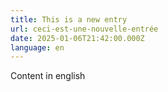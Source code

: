 ```yaml
---
title: This is a new entry
url: ceci-est-une-nouvelle-entrée
date: 2025-01-06T21:42:00.000Z
language: en
---
```

Content in english
